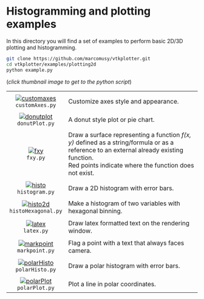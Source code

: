 # Histogramming and plotting examples

In this directory you will find a set of examples to perform basic 2D/3D plotting and histogramming.
```bash
git clone https://github.com/marcomusy/vtkplotter.git
cd vtkplotter/examples/plotting2d
python example.py 
```
(_click thumbnail image to get to the python script_)

|    |    |
|:--------:|:-----|
|    |    |
| [![customaxes](https://user-images.githubusercontent.com/32848391/58181826-c605d180-7cac-11e9-9786-11b5eb278f20.png)](https://github.com/marcomusy/vtkplotter/blob/master/examples/plotting2d/customAxes.py)<br/> `customAxes.py`  | Customize axes style and appearance. |
|    |    |
| [![donutplot](https://user-images.githubusercontent.com/32848391/64998178-6f6b7580-d8e3-11e9-9bd8-8dfb9ccd90e4.png)](https://github.com/marcomusy/vtkplotter/blob/master/examples/plotting2d/donutPlot.py)<br/> `donutPlot.py`     | A donut style plot or pie chart. |
|    |    |
| [![fxy](https://user-images.githubusercontent.com/32848391/50738863-bfccf800-11d8-11e9-882d-7b217aceb55a.jpg)](https://github.com/marcomusy/vtkplotter/blob/master/examples/plotting2d/fxy.py)<br/> `fxy.py`                       | Draw a surface representing a function _f(x, y)_ defined as a string/formula or as a reference to an external already existing function. <br/>Red points indicate where the function does not exist. |
|    |    |
| [![histo](https://user-images.githubusercontent.com/32848391/68141260-77cc4e00-ff2d-11e9-9280-0efc5b87314d.png)](https://github.com/marcomusy/vtkplotter/blob/master/examples/plotting2d/histogram.py)<br/> `histogram.py`         | Draw a 2D histogram with error bars. |
|    |    |
| [![histo2d](https://user-images.githubusercontent.com/32848391/50738861-bfccf800-11d8-11e9-9698-c0b9dccdba4d.jpg)](https://github.com/marcomusy/vtkplotter/blob/master/examples/plotting2d/histoHexagonal.py)<br/> `histoHexagonal.py`    | Make a histogram of two variables with hexagonal binning. |
|    |    |
| [![latex](https://user-images.githubusercontent.com/32848391/55568648-6190b200-5700-11e9-9547-0798c588a7a5.png)](https://github.com/marcomusy/vtkplotter/blob/master/examples/plotting2d/latex.py)<br/> `latex.py`                 | Draw latex formatted text on the rendering window. |
|    |    |
| [![markpoint](https://user-images.githubusercontent.com/32848391/52169969-1fb7af80-2741-11e9-937f-5c331d9a1d11.jpg)](https://github.com/marcomusy/vtkplotter/blob/master/examples/plotting2d/markpoint.py)<br/> `markpoint.py`     | Flag a point with a text that always faces camera. |
|    |    |
| [![polarHisto](https://user-images.githubusercontent.com/32848391/64912717-5754f400-d733-11e9-8a1f-612165955f23.png)](https://github.com/marcomusy/vtkplotter/blob/master/examples/plotting2d/polarHisto.py)<br/> `polarHisto.py`  | Draw a polar histogram with error bars. |
|    |    |
| [![polarPlot](https://user-images.githubusercontent.com/32848391/64992590-7fc82400-d8d4-11e9-9c10-795f4756a73f.png)](https://github.com/marcomusy/vtkplotter/blob/master/examples/plotting2d/polarPlot.py)<br/> `polarPlot.py`     | Plot a line in polar coordinates. |



